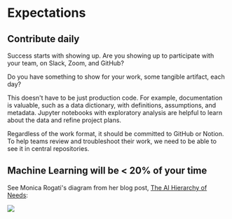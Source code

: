 # Expectations

## Contribute daily

Success starts with showing up. Are you showing up to participate with your team, on Slack, Zoom, and GitHub?

Do you have something to show for your work, some tangible artifact, each day?

This doesn't have to be just production code. For example, documentation is valuable, such as a data dictionary, with definitions, assumptions, and metadata. Jupyter notebooks with exploratory analysis are helpful to learn about the data and refine project plans.

Regardless of the work format, it should be committed to GitHub or Notion. To help teams review and troubleshoot their work, we need to be able to see it in central repositories.

## Machine Learning will be < 20% of your time

See Monica Rogati's diagram from her blog post, [The AI Hierarchy of Needs](https://hackernoon.com/the-ai-hierarchy-of-needs-18f111fcc007):

![](https://hackernoon.com/hn-images/1*7IMev5xslc9FLxr9hHhpFw.png)
